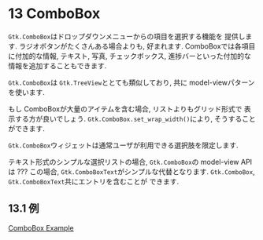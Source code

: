 # 13 ComboBox

`Gtk.ComboBox`はドロップダウンメニューからの項目を選択する機能を
提供します. ラジオボタンがたくさんある場合よりも, 好まれます.
ComboBoxでは各項目に付加的な情報, テキスト, 写真, チェックボックス,
進捗バーといった付加的な情報を追加することもできます.

`Gtk.ComboBox`は `Gtk.TreeView`ととても類似しており, 共に
model-viewパターンを使います.

もし ComboBoxが大量のアイテムを含む場合, リストよりもグリッド形式で
表示する方が良いでしょう. `Gtk.ComboBox.set_wrap_width()`により,
そうすることができます.

`Gtk.ComboBox`ウィジェットは通常ユーザが利用できる選択肢を限定します.

テキスト形式のシンプルな選択リストの場合, `Gtk.ComboBox`の
model-view APIは ???
この場合, `Gtk.ComboBoxText`がシンプルな代替となります.
`Gtk.ComboBox`, `Gtk.ComboBoxText`共にエントリを含むことが
できます.

## 13.1 例

[ComboBox Example](combobox_example.py)
